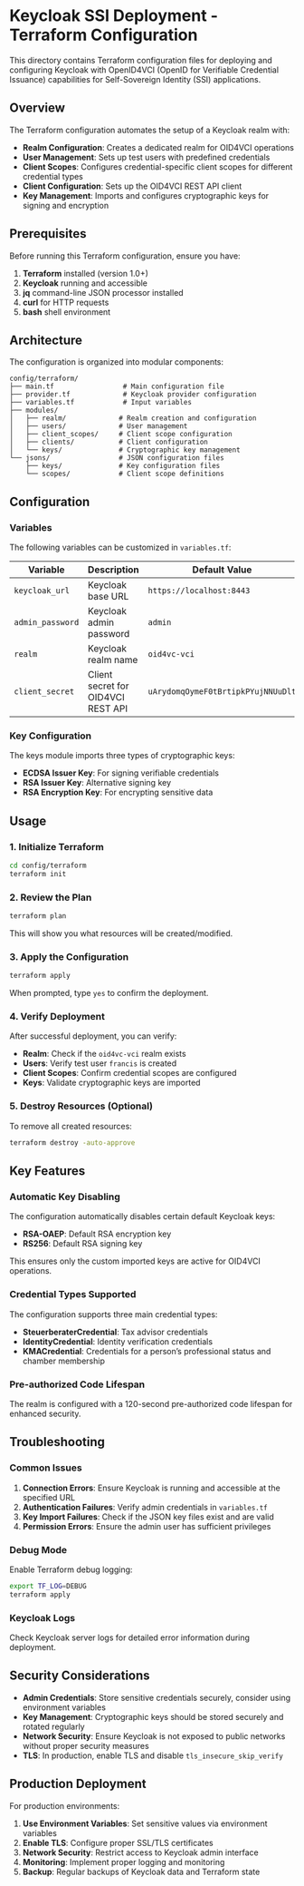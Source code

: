 # Keycloak SSI Deployment - Terraform Configuration

This directory contains Terraform configuration files for deploying and configuring Keycloak with OpenID4VCI (OpenID for Verifiable Credential Issuance) capabilities for Self-Sovereign Identity (SSI) applications.

## Overview

The Terraform configuration automates the setup of a Keycloak realm with:

- **Realm Configuration**: Creates a dedicated realm for OID4VCI operations
- **User Management**: Sets up test users with predefined credentials
- **Client Scopes**: Configures credential-specific client scopes for different credential types
- **Client Configuration**: Sets up the OID4VCI REST API client
- **Key Management**: Imports and configures cryptographic keys for signing and encryption

## Prerequisites

Before running this Terraform configuration, ensure you have:

1. **Terraform** installed (version 1.0+)
2. **Keycloak** running and accessible
3. **jq** command-line JSON processor installed
4. **curl** for HTTP requests
5. **bash** shell environment

## Architecture

The configuration is organized into modular components:

```
config/terraform/
├── main.tf                 # Main configuration file
├── provider.tf             # Keycloak provider configuration
├── variables.tf            # Input variables
├── modules/
│   ├── realm/             # Realm creation and configuration
│   ├── users/             # User management
│   ├── client_scopes/     # Client scope configuration
│   ├── clients/           # Client configuration
│   └── keys/              # Cryptographic key management
└── jsons/                 # JSON configuration files
    ├── keys/              # Key configuration files
    └── scopes/            # Client scope definitions
```

## Configuration

### Variables

The following variables can be customized in `variables.tf`:

| Variable         | Description                        | Default Value                      |
| ---------------- | ---------------------------------- | ---------------------------------- |
| `keycloak_url`   | Keycloak base URL                  | `https://localhost:8443`           |
| `admin_password` | Keycloak admin password            | `admin`                            |
| `realm`          | Keycloak realm name                | `oid4vc-vci`                       |
| `client_secret`  | Client secret for OID4VCI REST API | `uArydomqOymeF0tBrtipkPYujNNUuDlt` |

### Key Configuration

The keys module imports three types of cryptographic keys:

- **ECDSA Issuer Key**: For signing verifiable credentials
- **RSA Issuer Key**: Alternative signing key
- **RSA Encryption Key**: For encrypting sensitive data

## Usage

### 1. Initialize Terraform

```bash
cd config/terraform
terraform init
```

### 2. Review the Plan

```bash
terraform plan
```

This will show you what resources will be created/modified.

### 3. Apply the Configuration

```bash
terraform apply
```

When prompted, type `yes` to confirm the deployment.

### 4. Verify Deployment

After successful deployment, you can verify:

- **Realm**: Check if the `oid4vc-vci` realm exists
- **Users**: Verify test user `francis` is created
- **Client Scopes**: Confirm credential scopes are configured
- **Keys**: Validate cryptographic keys are imported

### 5. Destroy Resources (Optional)

To remove all created resources:

```bash
terraform destroy -auto-approve
```

## Key Features

### Automatic Key Disabling

The configuration automatically disables certain default Keycloak keys:

- **RSA-OAEP**: Default RSA encryption key
- **RS256**: Default RSA signing key

This ensures only the custom imported keys are active for OID4VCI operations.

### Credential Types Supported

The configuration supports three main credential types:

- **SteuerberaterCredential**: Tax advisor credentials
- **IdentityCredential**: Identity verification credentials
- **KMACredential**: Credentials for a person’s professional status and chamber membership

### Pre-authorized Code Lifespan

The realm is configured with a 120-second pre-authorized code lifespan for enhanced security.

## Troubleshooting

### Common Issues

1. **Connection Errors**: Ensure Keycloak is running and accessible at the specified URL
2. **Authentication Failures**: Verify admin credentials in `variables.tf`
3. **Key Import Failures**: Check if the JSON key files exist and are valid
4. **Permission Errors**: Ensure the admin user has sufficient privileges

### Debug Mode

Enable Terraform debug logging:

```bash
export TF_LOG=DEBUG
terraform apply
```

### Keycloak Logs

Check Keycloak server logs for detailed error information during deployment.

## Security Considerations

- **Admin Credentials**: Store sensitive credentials securely, consider using environment variables
- **Key Management**: Cryptographic keys should be stored securely and rotated regularly
- **Network Security**: Ensure Keycloak is not exposed to public networks without proper security measures
- **TLS**: In production, enable TLS and disable `tls_insecure_skip_verify`

## Production Deployment

For production environments:

1. **Use Environment Variables**: Set sensitive values via environment variables
2. **Enable TLS**: Configure proper SSL/TLS certificates
3. **Network Security**: Restrict access to Keycloak admin interface
4. **Monitoring**: Implement proper logging and monitoring
5. **Backup**: Regular backups of Keycloak data and Terraform state
